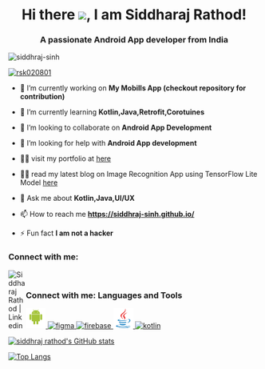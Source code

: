 <h1 align="center"> Hi there <img src="https://raw.githubusercontent.com/MartinHeinz/MartinHeinz/master/wave.gif" width="30px">, I am Siddharaj Rathod!</h1>

<h3 align="center">A passionate Android App developer from India</h3>

<p align="left"> <img src="https://komarev.com/ghpvc/?username=siddhraj-sinh&label=Profile%20views&color=0e75b6&style=flat" alt="siddhraj-sinh" /> </p>

<p align="left"> <a href="https://twitter.com/rsk020801" target="blank"><img src="https://img.shields.io/twitter/follow/rsk020801?logo=twitter&style=for-the-badge" alt="rsk020801" /></a> </p>

- 🔭 I’m currently working on **My Mobills App (checkout repository for contribution)**

- 🌱 I’m currently learning **Kotlin,Java,Retrofit,Corotuines**

- 👯 I’m looking to collaborate on **Android App Development**

- 🤝 I’m looking for help with **Android App development**

- 👨‍💻 visit my portfolio at [here](https://siddhraj-sinh.github.io/)

- 👨‍💻 read my latest blog on Image Recognition App using TensorFlow Lite Model [here](https://medium.com/@contact.developer.siddharaj/image-classification-app-with-tensor-flow-lite-on-android-beginner-ce36813e62a8)

- 💬 Ask me about **Kotlin,Java,UI/UX**

- 📫 How to reach me **https://siddhraj-sinh.github.io/**

- ⚡ Fun fact **I am not a hacker**

### Connect with me:

[<img align= "left" alt= "Siddharaj Rathod | Linkedin" width= "35px" src= "https://www.svgrepo.com/show/157006/linkedin.svg" />][Linkedin]
<br />

### Connect with me: Languages and Tools

<p align="left"> <a href="https://developer.android.com" target="_blank"> <img src="https://raw.githubusercontent.com/devicons/devicon/master/icons/android/android-original-wordmark.svg" alt="android" width="40" height="40"/> </a> <a href="https://www.figma.com/" target="_blank"> <img src="https://www.vectorlogo.zone/logos/figma/figma-icon.svg" alt="figma" width="40" height="40"/> </a> <a href="https://firebase.google.com/" target="_blank"> <img src="https://www.vectorlogo.zone/logos/firebase/firebase-icon.svg" alt="firebase" width="40" height="40"/> </a> <a href="https://www.java.com" target="_blank"> <img src="https://raw.githubusercontent.com/devicons/devicon/master/icons/java/java-original.svg" alt="java" width="40" height="40"/> </a> <a href="https://kotlinlang.org" target="_blank"> <img src="https://www.vectorlogo.zone/logos/kotlinlang/kotlinlang-icon.svg" alt="kotlin" width="40" height="40"/> </a> </p>

[![siddhraj rathod's GitHub stats](https://github-readme-stats.vercel.app/api?username=siddhraj-sinh&show_icons=true&theme=dracula&hide_rank=true)](https://github.com/anuraghazra/github-readme-stats)

[![Top Langs](https://github-readme-stats.vercel.app/api/top-langs/?username=siddhraj-sinh&layout=compact&theme=dracula)](https://github.com/anuraghazra/github-readme-stats)

[Linkedin]: https://www.linkedin.com/in/siddharajsinh-rathod/

